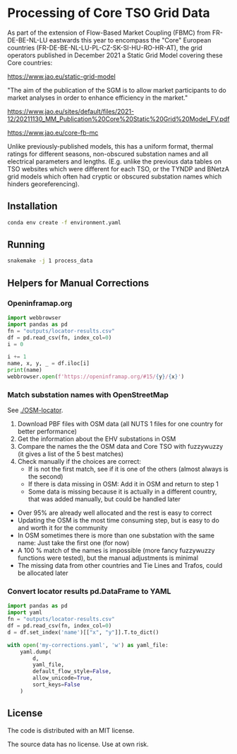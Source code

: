# Processing of Core TSO Grid Data

As part of the extension of Flow-Based Market Coupling (FBMC) from FR-DE-BE-NL-LU eastwards this year to encompass the "Core" European countries (FR-DE-BE-NL-LU-PL-CZ-SK-SI-HU-RO-HR-AT), the grid operators published in December 2021 a Static Grid Model covering these Core countries:

https://www.jao.eu/static-grid-model

"The aim of the publication of the SGM is to allow market participants to do market analyses in order to enhance efficiency in the market."

https://www.jao.eu/sites/default/files/2021-12/20211130_MM_Publication%20Core%20Static%20Grid%20Model_FV.pdf

https://www.jao.eu/core-fb-mc

Unlike previously-published models, this has a uniform format, thermal ratings for different seasons, non-obscured substation names and all electrical parameters and lengths. (E.g. unlike the previous data tables on TSO websites which were different for each TSO, or the TYNDP and BNetzA grid models which often had cryptic or obscured substation names which hinders georeferencing).

## Installation

```sh
conda env create -f environment.yaml
```

## Running

```sh
snakemake -j 1 process_data
```

## Helpers for Manual Corrections

### Openinframap.org

```py
import webbrowser
import pandas as pd
fn = "outputs/locator-results.csv"
df = pd.read_csv(fn, index_col=0)
i = 0
```

```py
i += 1
name, x, y, _ = df.iloc[i]
print(name)
webbrowser.open(f'https://openinframap.org/#15/{y}/{x}')
```

### Match substation names with OpenStreetMap

See [./OSM-locator](./OSM-locator).

1. Download PBF files with OSM data (all NUTS 1 files for one country for better performance)
2. Get the information about the EHV substations in OSM
3. Compare the names the the OSM data and Core TSO with fuzzywuzzy (it gives a list of the 5 best matches)
4. Check manually if the choices are correct:
   - If is not the first match, see if it is one of the others (almost always is the second)
   - If there is data missing in OSM: Add it in OSM and return to step 1
   - Some data is missing because it is actually in a different country, that was added manually, but could be handled later

- Over 95% are already well allocated and the rest is easy to correct
- Updating the OSM is the most time consuming step, but is easy to do and worth it for the community
- In OSM sometimes there is more than one substation with the same name: Just take the first one (for now)
- A 100 % match of the names is impossible (more fancy fuzzywuzzy functions were tested), but the manual adjustments is minimal 
- The missing data from other countries and Tie Lines and Trafos, could be allocated later

### Convert locator results pd.DataFrame to YAML

```py
import pandas as pd
import yaml
fn = "outputs/locator-results.csv"
df = pd.read_csv(fn, index_col=0)
d = df.set_index('name')[["x", "y"]].T.to_dict()

with open('my-corrections.yaml', 'w') as yaml_file:
    yaml.dump(
        d,
        yaml_file,
        default_flow_style=False,
        allow_unicode=True,
        sort_keys=False
    )
```

## License

The code is distributed with an MIT license.

The source data has no license. Use at own risk.
